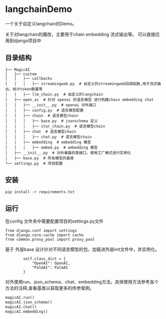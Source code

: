 # langchainDemo

一个关于自定义langchain的Demo。

关于对langchain的魔改，主要用于chain embedding 流式输出等。
可以直接应用到django项目中

## 目录结构

```
├── MagicAI
│   ├── custom
│   │   ├── callbacks
│   │   │   ├── streamingweb.py  # 自定义的streamingweb回调函数,用于流式输出，统计token数量等
│   │   ├── llm_chain.py  # 自定义的langchain
│   ├── open_ai  # 针对 openai 的语言模型 进行构建chain embedding chat
│   │   ├── __init__.py  # openai 对外接口
│   │   ├── config.py  # 语言模型配置
│   │   ├── chain  # 语言模型chain
│   │   │   ├── base.py  # jsonschema 定义
│   │   │   ├── star_chain.py  # 语言模型chain
│   │   ├── chat  # 语言模型chain
│   │   │   ├── chat.py  # 语言模型chain
│   │   ├── embedding  # embedding 模型
│   │   │   ├── embed.py  # embedding 模型
│   ├── __init__.py  # 对外暴露的类接口，使用工厂模式进行实例化
│   ├── base.py  # 所有模型的基类
└── settings.py  # 项目配置
```

## 安装

```
pip install -r requirements.txt
```

## 运行
在config 文件夹中需要配置项目的settings.py文件

```
from django.conf import settings
from django.core.cache import cache
from common.proxy_pool import proxy_pool
```
基于 外层base 设计针对不同语言模型的包，加载进外层init文件中，并实例化。

```
        self.class_dict = {
            "OpenAI": OpenAI,
            "PalmAI": PalmAI
        }
```

对外使用run、json_schema、chat、embedding方法，具体使用方法参考各个方法的注释,查看基类以获取更多的传参案例。
```python
magicAI.run()
magicAI.json_schema()
magicAI.chat()
magicAI.embedding()
```

